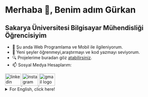 # Merhaba 👋, Benim adım Gürkan
## Sakarya Üniversitesi Bilgisayar Mühendisliği Öğrencisiyim

- 🧠 Şu anda Web Programlama ve Mobil ile ilgileniyorum.
- 🌱 Yeni şeyler öğrenmeyi,araştırmayı ve kod yazmayı seviyorum.
- 🔍 Projelerime buradan göz [atabilirsiniz](https://github.com/Gurkahramann?tab=repositories).
- 📫 Sosyal Medya Hesaplarım:
<div align="left">
  <a href="https://www.linkedin.com/in/gurkahraman16/">
    <img src="https://raw.githubusercontent.com/maurodesouza/profile-readme-generator/master/src/assets/icons/social/linkedin/default.svg" width="52" height="40" alt="linkedin logo"  />
  </a>
  <a href="https://www.instagram.com/gurkahramann">
    <img src="https://raw.githubusercontent.com/maurodesouza/profile-readme-generator/master/src/assets/icons/social/instagram/default.svg" width="52" height="40" alt="instagram logo"  />
  </a>
  <a href="mailto:gurkankhrmn24@gmail.com">
    <img src="https://raw.githubusercontent.com/maurodesouza/profile-readme-generator/master/src/assets/icons/social/gmail/default.svg" width="52" height="40" alt="gmail logo"  />
  </a>
</div>
<details>
  <summary>For English, click here!</summary>

  ## I am a 3rd Year Computer Engineering Student at Sakarya University

  - 🧠 I am currently actively learning in the fields of mobile and web programming.
  - 🌱 I love to learn new things, research, and write code.
  - 🔍 You can take a look at my projects from [here](https://github.com/Gurkahramann?tab=repositories).
  - 📫 My Social Media Accounts:
  <div align="left">
    <a href="https://www.linkedin.com/in/gurkahraman16/">
      <img src="https://raw.githubusercontent.com/maurodesouza/profile-readme-generator/master/src/assets/icons/social/linkedin/default.svg" width="52" height="40" alt="linkedin logo"  />
    </a>
    <a href="https://www.instagram.com/gurkahramann">
      <img src="https://raw.githubusercontent.com/maurodesouza/profile-readme-generator/master/src/assets/icons/social/instagram/default.svg" width="52" height="40" alt="instagram logo"  />
    </a>
    <a href="mailto:gurkankhrmn24@gmail.com">
      <img src="https://raw.githubusercontent.com/maurodesouza/profile-readme-generator/master/src/assets/icons/social/gmail/default.svg" width="52" height="40" alt="gmail logo"  />
    </a>
  </div>

</details>
